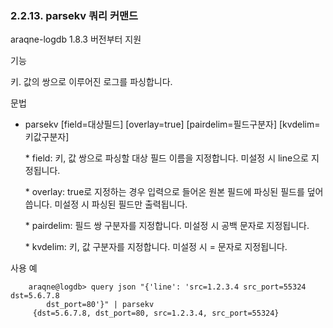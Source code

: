 ### 2.2.13. parsekv 쿼리 커맨드


araqne-logdb 1.8.3 버전부터 지원

기능

키. 값의 쌍으로 이루어진 로그를 파싱합니다.

문법

* parsekv [field=대상필드] [overlay=true] [pairdelim=필드구분자] [kvdelim=키값구분자]

    \* field: 키, 값 쌍으로 파싱할 대상 필드 이름을 지정합니다. 미설정 시 line으로 지정됩니다.
    
    \* overlay: true로 지정하는 경우 입력으로 들어온 원본 필드에 파싱된 필드를 덮어씁니다. 미설정 시 파싱된 필드만 출력됩니다.
    
    \* pairdelim: 필드 쌍 구분자를 지정합니다. 미설정 시 공백 문자로 지정됩니다.
    
    \* kvdelim: 키, 값 구분자를 지정합니다. 미설정 시 = 문자로 지정됩니다.

사용 예

~~~
    araqne@logdb> query json "{'line': 'src=1.2.3.4 src_port=55324 dst=5.6.7.8 
        dst_port=80'}" | parsekv
     {dst=5.6.7.8, dst_port=80, src=1.2.3.4, src_port=55324}
~~~

